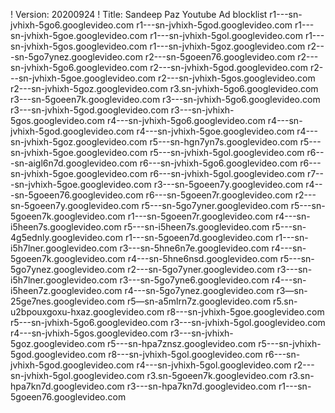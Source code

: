! Version: 20200924
! Title:  Sandeep Paz Youtube Ad blocklist
r1---sn-jvhixh-5go6.googlevideo.com
r1---sn-jvhixh-5god.googlevideo.com
r1---sn-jvhixh-5goe.googlevideo.com
r1---sn-jvhixh-5gol.googlevideo.com
r1---sn-jvhixh-5gos.googlevideo.com
r1---sn-jvhixh-5goz.googlevideo.com
r2---sn-5go7ynez.googlevideo.com
r2---sn-5goeen76.googlevideo.com
r2---sn-jvhixh-5go6.googlevideo.com
r2---sn-jvhixh-5god.googlevideo.com
r2---sn-jvhixh-5goe.googlevideo.com
r2---sn-jvhixh-5gos.googlevideo.com
r2---sn-jvhixh-5goz.googlevideo.com
r3.sn-jvhixh-5go6.googlevideo.com
r3---sn-5goeen7k.googlevideo.com
r3---sn-jvhixh-5go6.googlevideo.com
r3---sn-jvhixh-5god.googlevideo.com
r3---sn-jvhixh-5gos.googlevideo.com
r4---sn-jvhixh-5go6.googlevideo.com
r4---sn-jvhixh-5god.googlevideo.com
r4---sn-jvhixh-5goe.googlevideo.com
r4---sn-jvhixh-5goz.googlevideo.com
r5---sn-hgn7yn7s.googlevideo.com
r5---sn-jvhixh-5goe.googlevideo.com
r5---sn-jvhixh-5gol.googlevideo.com
r6---sn-aigl6n7d.googlevideo.com
r6---sn-jvhixh-5go6.googlevideo.com
r6---sn-jvhixh-5goe.googlevideo.com
r6---sn-jvhixh-5gol.googlevideo.com
r7---sn-jvhixh-5goe.googlevideo.com
r3---sn-5goeen7y.googlevideo.com
r4---sn-5goeen76.googlevideo.com
r6---sn-5goeen7r.googlevideo.com
r2---sn-5goeen7y.googlevideo.com
r5---sn-5go7yner.googlevideo.com
r5---sn-5goeen7k.googlevideo.com
r1---sn-5goeen7r.googlevideo.com
r4---sn-i5heen7s.googlevideo.com
r5---sn-i5heen7s.googlevideo.com
r5---sn-4g5ednly.googlevideo.com
r1---sn-5goeen7d.googlevideo.com
r1---sn-i5h7lner.googlevideo.com
r3---sn-5hne6n7e.googlevideo.com
r4---sn-5goeen7k.googlevideo.com
r4---sn-5hne6nsd.googlevideo.com
r5---sn-5go7ynez.googlevideo.com
r2---sn-5go7yner.googlevideo.com
r3---sn-i5h7lner.googlevideo.com
r3---sn-5go7yne6.googlevideo.com
r4---sn-i5heen7z.googlevideo.com
r4---sn-5go7ynez.googlevideo.com
r3—sn-25ge7nes.googlevideo.com
r5—sn-a5mlrn7z.googlevideo.com
r5.sn-u2bpouxgoxu-hxaz.googlevideo.com
r8---sn-jvhixh-5goe.googlevideo.com
r5---sn-jvhixh-5go6.googlevideo.com
r3---sn-jvhixh-5gol.googlevideo.com
r4---sn-jvhixh-5gos.googlevideo.com
r3---sn-jvhixh-5goz.googlevideo.com
r5---sn-hpa7znsz.googlevideo.com
r5---sn-jvhixh-5god.googlevideo.com
r8---sn-jvhixh-5gol.googlevideo.com
r6---sn-jvhixh-5god.googlevideo.com
r4---sn-jvhixh-5gol.googlevideo.com
r2---sn-jvhixh-5gol.googlevideo.com
r3.sn-5goeen7k.googlevideo.com
r3.sn-hpa7kn7d.googlevideo.com
r3---sn-hpa7kn7d.googlevideo.com
r1---sn-5goeen76.googlevideo.com
